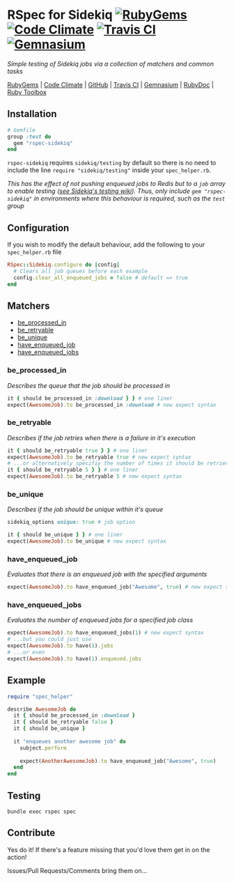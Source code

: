# RSpec for Sidekiq [![RubyGems][gem_version_badge]][ruby_gems] [![Code Climate][code_climate_badge]][code_climate] [![Travis CI][travis_ci_badge]][travis_ci] [![Gemnasium][gemnasium_badge]][gemnasium]
*Simple testing of Sidekiq jobs via a collection of matchers and common tasks*

[RubyGems][ruby_gems] | [Code Climate][code_climate] | [GitHub][github] | [Travis CI][travis_ci] | [Gemnasium][gemnasium] | [RubyDoc][ruby_doc] | [Ruby Toolbox][ruby_toolbox]

## Installation
```ruby
# Gemfile
group :test do
  gem "rspec-sidekiq"
end
```
```rspec-sidekiq``` requires ```sidekiq/testing``` by default so there is no need to include the line ```require "sidekiq/testing"``` inside your ```spec_helper.rb```.

*This has the effect of not pushing enqueued jobs to Redis but to a ```job``` array to enable testing ([see Sidekiq's testing wiki](https://github.com/mperham/sidekiq/wiki/Testing)). Thus, only include ```gem "rspec-sidekiq"``` in environments where this behaviour is required, such as the ```test``` group*

## Configuration
If you wish to modify the default behaviour, add the following to your ```spec_helper.rb``` file
```ruby
RSpec::Sidekiq.configure do |config|
  # Clears all job queues before each example
  config.clear_all_enqueued_jobs = false # default => true
end
```

## Matchers
* [be_processed_in](#be_processed_in)
* [be_retryable](#be_retryable)
* [be_unique](#be_unique)
* [have_enqueued_job](#have_enqueued_job)
* [have_enqueued_jobs](#have_enqueued_jobs)

### be_processed_in
*Describes the queue that the job should be processed in*
```ruby
it { should be_processed_in :download } } # one liner
expect(AwesomeJob).to be_processed_in :download # new expect syntax
```

### be_retryable
*Describes if the job retries when there is a failure in it's execution*
```ruby
it { should be_retryable true } } # one liner
expect(AwesomeJob).to be_retryable true # new expect syntax
# ...or alternatively specifiy the number of times it should be retried
it { should be_retryable 5 } } # one liner
expect(AwesomeJob).to be_retryable 5 # new expect syntax
```

### be_unique
*Describes if the job should be unique within it's queue*
```ruby
sidekiq_options unique: true # job option

it { should be_unique } } # one liner
expect(AwesomeJob).to be_unique # new expect syntax
```

### have_enqueued_job
*Evaluates that there is an enqueued job with the specified arguments*
```ruby
expect(AwesomeJob).to have_enqueued_job("Awesome", true) # new expect syntax
```

### have_enqueued_jobs
*Evaluates the number of enqueued jobs for a specified job class*
```ruby
expect(AwesomeJob).to have_enqueued_jobs(1) # new expect syntax
# ...but you could just use
expect(AwesomeJob).to have(1).jobs
# ...or even
expect(AwesomeJob).to have(1).enqueued.jobs
```

## Example
```ruby
require "spec_helper"

describe AwesomeJob do
  it { should be_processed_in :download }
  it { should be_retryable false }
  it { should be_unique }
  
  it "enqueues another awesome job" do
    subject.perform
  
    expect(AnotherAwesomeJob).to have_enqueued_job("Awesome", true)
  end
end
```

## Testing
```bundle exec rspec spec```

## Contribute
Yes do it! If there's a feature missing that you'd love them get in on the action!

Issues/Pull Requests/Comments bring them on...

[code_climate]: https://codeclimate.com/github/philostler/rspec-sidekiq
[code_climate_badge]: https://codeclimate.com/github/philostler/rspec-sidekiq.png
[gem_version_badge]: https://badge.fury.io/rb/rspec-sidekiq.png
[gemnasium]: https://gemnasium.com/philostler/rspec-sidekiq
[gemnasium_badge]: https://gemnasium.com/philostler/rspec-sidekiq.png
[github]: http://github.com/philostler/rspec-sidekiq
[ruby_doc]: http://rubydoc.info/github/philostler/rspec-sidekiq/master/frames
[ruby_gems]: http://rubygems.org/gems/rspec-sidekiq
[ruby_toolbox]: http://www.ruby-toolbox.com/projects/rspec-sidekiq
[travis_ci]: http://travis-ci.org/philostler/rspec-sidekiq
[travis_ci_badge]: https://secure.travis-ci.org/philostler/rspec-sidekiq.png